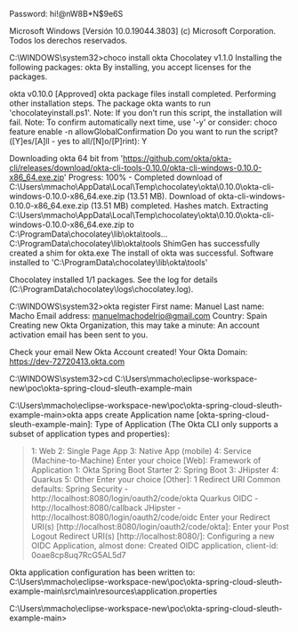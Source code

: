 Password: hi!@nW8B*N$9e6S


Microsoft Windows [Versión 10.0.19044.3803]
(c) Microsoft Corporation. Todos los derechos reservados.

C:\WINDOWS\system32>choco install okta
Chocolatey v1.1.0
Installing the following packages:
okta
By installing, you accept licenses for the packages.

okta v0.10.0 [Approved]
okta package files install completed. Performing other installation steps.
The package okta wants to run 'chocolateyinstall.ps1'.
Note: If you don't run this script, the installation will fail.
Note: To confirm automatically next time, use '-y' or consider:
choco feature enable -n allowGlobalConfirmation
Do you want to run the script?([Y]es/[A]ll - yes to all/[N]o/[P]rint): Y

Downloading okta 64 bit
  from 'https://github.com/okta/okta-cli/releases/download/okta-cli-tools-0.10.0/okta-cli-windows-0.10.0-x86_64.exe.zip'
Progress: 100% - Completed download of C:\Users\mmacho\AppData\Local\Temp\chocolatey\okta\0.10.0\okta-cli-windows-0.10.0-x86_64.exe.zip (13.51 MB).
Download of okta-cli-windows-0.10.0-x86_64.exe.zip (13.51 MB) completed.
Hashes match.
Extracting C:\Users\mmacho\AppData\Local\Temp\chocolatey\okta\0.10.0\okta-cli-windows-0.10.0-x86_64.exe.zip to C:\ProgramData\chocolatey\lib\okta\tools...
C:\ProgramData\chocolatey\lib\okta\tools
 ShimGen has successfully created a shim for okta.exe
 The install of okta was successful.
  Software installed to 'C:\ProgramData\chocolatey\lib\okta\tools'

Chocolatey installed 1/1 packages.
 See the log for details (C:\ProgramData\chocolatey\logs\chocolatey.log).

C:\WINDOWS\system32>okta register
First name: Manuel
Last name: Macho
Email address: manuelmachodelrio@gmail.com
Country: Spain
Creating new Okta Organization, this may take a minute:
An account activation email has been sent to you.

Check your email
New Okta Account created!
Your Okta Domain: https://dev-72720413.okta.com

C:\WINDOWS\system32>cd C:\Users\mmacho\eclipse-workspace-new\poc\okta-spring-cloud-sleuth-example-main

C:\Users\mmacho\eclipse-workspace-new\poc\okta-spring-cloud-sleuth-example-main>okta apps create
Application name [okta-spring-cloud-sleuth-example-main]:
Type of Application
(The Okta CLI only supports a subset of application types and properties):
> 1: Web
> 2: Single Page App
> 3: Native App (mobile)
> 4: Service (Machine-to-Machine)
Enter your choice [Web]:
Framework of Application
> 1: Okta Spring Boot Starter
> 2: Spring Boot
> 3: JHipster
> 4: Quarkus
> 5: Other
Enter your choice [Other]: 1
Redirect URI
Common defaults:
 Spring Security - http://localhost:8080/login/oauth2/code/okta
 Quarkus OIDC - http://localhost:8080/callback
 JHipster - http://localhost:8080/login/oauth2/code/oidc
Enter your Redirect URI(s) [http://localhost:8080/login/oauth2/code/okta]:
Enter your Post Logout Redirect URI(s) [http://localhost:8080/]:
Configuring a new OIDC Application, almost done:
Created OIDC application, client-id: 0oae8cp8uq7RcG5AL5d7

Okta application configuration has been written to: C:\Users\mmacho\eclipse-workspace-new\poc\okta-spring-cloud-sleuth-example-main\src\main\resources\application.properties

C:\Users\mmacho\eclipse-workspace-new\poc\okta-spring-cloud-sleuth-example-main>
